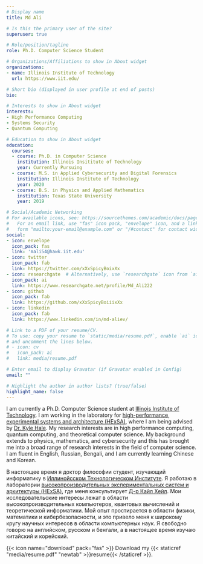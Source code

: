 ```yaml
---
# Display name
title: Md Ali

# Is this the primary user of the site?
superuser: true

# Role/position/tagline
role: Ph.D. Computer Science Student

# Organizations/Affiliations to show in About widget
organizations:
- name: Illinois Institute of Technology
  url: https://www.iit.edu/

# Short bio (displayed in user profile at end of posts)
bio: 

# Interests to show in About widget
interests:
- High Performance Computing
- Systems Security
- Quantum Computing 

# Education to show in About widget
education:
  courses:
  - course: Ph.D. in Computer Science 
    institution: Illinois Insititute of Technology
    year: Currently Pursuing
  - course: M.S. in Applied Cybersecurity and Digital Forensics
    institution: Illinois Institute of Technology
    year: 2020
  - course: B.S. in Physics and Applied Mathematics
    institution: Texas State University 
    year: 2019

# Social/Academic Networking
# For available icons, see: https://sourcethemes.com/academic/docs/page-builder/#icons
#   For an email link, use "fas" icon pack, "envelope" icon, and a link in the
#   form "mailto:your-email@example.com" or "/#contact" for contact widget.
social:
- icon: envelope
  icon_pack: fas
  link: 'mali54@hawk.iit.edu'
- icon: twitter
  icon_pack: fab
  link: https://twitter.com/xXxSpicyBoixXx
- icon: researchgate  # Alternatively, use `researchgate` icon from `ai` icon pack
  icon_pack: ai
  link: https://www.researchgate.net/profile/Md_Ali222
- icon: github
  icon_pack: fab
  link: https://github.com/xXxSpicyBoiiixXx
- icon: linkedin
  icon_pack: fab
  link: https://www.linkedin.com/in/md-aliev/

# Link to a PDF of your resume/CV.
# To use: copy your resume to `static/media/resume.pdf`, enable `ai` icons in `params.toml`, 
# and uncomment the lines below.
# - icon: cv
#   icon_pack: ai
#   link: media/resume.pdf

# Enter email to display Gravatar (if Gravatar enabled in Config)
email: ""

# Highlight the author in author lists? (true/false)
highlight_name: false
---
```


I am currently a Ph.D. Computer Science student at [Illinois Institute of Technology](https://www.iit.edu). I am working in the laboratory for [high-performance, experimental systems and architecture (HExSA)](https://github.com/HExSA-Lab), where I am being advised by [Dr. Kyle Hale](https://www.halek.co). My research interests are in high performance computing, quantum computing, and theoretical computer science. My background extends to physics, mathematics, and cybersecurity and this has brought me into a broad range of research interests in the field of computer science. I am fluent in English, Russian, Bengali, and I am currently learning Chinese and Korean. 

В настоящее время я доктор философии студент, изучающий информатику в [Иллинойсском Технологическом Институте](https://www.iit.edu). Я работаю в лаборатории [высокопроизводительных экспериментальных систем и архитектуры (HExSA)](https://github.com/HExSA-Lab), где меня консультирует [Д-р Кайл Хейл](https://www.halek.co). Мои исследовательские интересы лежат в области высокопроизводительных компьютеров, квантовых вычислений и теоретической информатики. Мой опыт простирается в области физики, математики и кибербезопасности, и это привело меня к широкому кругу научных интересов в области компьютерных наук. Я свободно говорю на английском, русском и бенгали, а в настоящее время изучаю китайский и корейский.

{{< icon name="download" pack="fas" >}} Download my {{< staticref "media/resume.pdf" "newtab" >}}resume{{< /staticref >}}.
